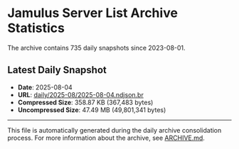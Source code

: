 # Jamulus Server List Archive Statistics

The archive contains 735 daily snapshots since 2023-08-01.

## Latest Daily Snapshot

- **Date**: 2025-08-04
- **URL**: [daily/2025-08/2025-08-04.ndjson.br](https://jamulus-archive.ap-south-1.linodeobjects.com/main/daily/2025-08/2025-08-04.ndjson.br)
- **Compressed Size**: 358.87 KB (367,483 bytes)
- **Uncompressed Size**: 47.49 MB (49,801,341 bytes)

---

This file is automatically generated during the daily archive consolidation process.
For more information about the archive, see [ARCHIVE.md](ARCHIVE.md).

